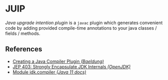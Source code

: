# JUIP
_Java upgrade intention plugin_ is a `javac` plugin which generates convenient code by adding provided compile-time annotations to your java classes / fields / methods.

## References
* [Creating a Java Compiler Plugin _(Baeldung)_](https://www.baeldung.com/java-build-compiler-plugin)
* [JEP 403: Strongly Encapsulate JDK Internals _(OpenJDK)_](https://openjdk.org/jeps/403)
* [Module jdk.compiler _(Java 11 docs)_](https://docs.oracle.com/en/java/javase/11/docs/api/jdk.compiler/module-summary.html)